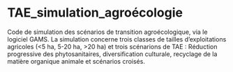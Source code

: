 # TAE_simulation_agroécologie
Code de simulation des scénarios de transition agroécologique, via le logiciel GAMS. La simulation concerne trois classes de tailles d’exploitations agricoles (&lt;5 ha, 5-20 ha, >20 ha) et trois scénarions de TAE : Réduction progressive des phytosanitaires, diversification culturale, recyclage de la matière organique animale et scénarios croisés.
